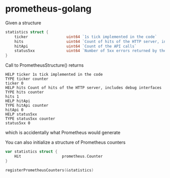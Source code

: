 # prometheus-golang


Given a structure 

```Go
statistics struct {
	ticker                 uint64 `1s tick implemented in the code`
	hits                   uint64 `Count of hits of the HTTP server, includes debug interfaces`
	hitApi                 uint64 `Count of the API calls`
	status5xx              uint64 `Number of 5xx errors returned by the API`
}
```

Call to PrometheusStructure() returns

	HELP ticker 1s tick implemented in the code
	TYPE ticker counter
	ticker 0
	HELP hits Count of hits of the HTTP server, includes debug interfaces
	TYPE hits counter
	hits 1
	HELP hitApi 
	TYPE hitApi counter
	hitApi 0
	HELP status5xx 
	TYPE status5xx counter
	status5xx 0

which is accidentally what Prometheus would generate 

You can also initialize a structure of Prometheus counters 

```Go
var statistics struct {
	Hit                  prometheus.Counter
}

registerPrometheusCounters(&statistics)
```
